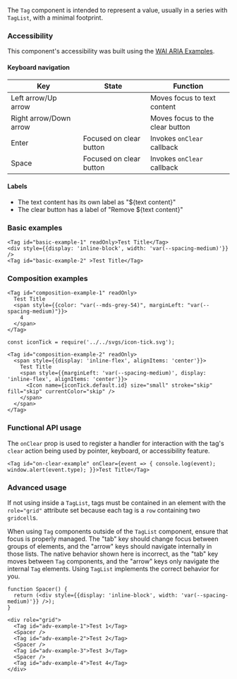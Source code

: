 The `Tag` component is intended to represent a value, usually in a series with `TagList`, with a minimal footprint.

### Accessibility

This component's accessibility was built using the [WAI ARIA Examples](https://www.w3.org/TR/wai-aria-practices-1.1/examples/grid/LayoutGrids.html#ex2_label).

#### Keyboard navigation

| Key | State | Function |
| --- | --- | --- |
| Left arrow/Up arrow | | Moves focus to text content |
| Right arrow/Down arrow | | Moves focus to the clear button |
| Enter | Focused on clear button | Invokes `onClear` callback |
| Space | Focused on clear button | Invokes `onClear` callback |

#### Labels

- The text content has its own label as "${text content}"
- The clear button has a label of "Remove ${text content}"

### Basic examples

```
<Tag id="basic-example-1" readOnly>Test Title</Tag>
<div style={{display: 'inline-block', width: 'var(--spacing-medium)'}} />
<Tag id="basic-example-2" >Test Title</Tag>
```

### Composition examples

```
<Tag id="composition-example-1" readOnly>
  Test Title
  <span style={{color: "var(--mds-grey-54)", marginLeft: "var(--spacing-medium)"}}>
    4
  </span>
</Tag>
```

```
const iconTick = require('../../svgs/icon-tick.svg');

<Tag id="composition-example-2" readOnly>
  <span style={{display: 'inline-flex', alignItems: 'center'}}>
    Test Title
    <span style={{marginLeft: 'var(--spacing-medium)', display: 'inline-flex', alignItems: 'center'}}>
      <Icon name={iconTick.default.id} size="small" stroke="skip" fill="skip" currentColor="skip" />
    </span>
  </span>
</Tag>
```

### Functional API usage

The `onClear` prop is used to register a handler for interaction with the tag's `clear` action being used by pointer, keyboard, or accessibility feature.


```
<Tag id="on-clear-example" onClear={event => { console.log(event); window.alert(event.type); }}>Test Title</Tag>
```

### Advanced usage

If not using inside a `TagList`, tags must be contained in an element with the `role="grid"` attribute set because each tag is a `row` containing two `gridcell`s.

When using `Tag` components outside of the `TagList` component, ensure that focus is properly managed. The "tab" key should change focus between groups of elements, and the "arrow" keys should navigate internally in those lists. The native behavior shown here is incorrect, as the "tab" key moves between `Tag` components, and the "arrow" keys only navigate the internal `Tag` elements. Using `TagList` implements the correct behavior for you.

```
function Spacer() {
  return (<div style={{display: 'inline-block', width: 'var(--spacing-medium)'}} />);
}

<div role="grid">
  <Tag id="adv-example-1">Test 1</Tag>
  <Spacer />
  <Tag id="adv-example-2">Test 2</Tag>
  <Spacer />
  <Tag id="adv-example-3">Test 3</Tag>
  <Spacer />
  <Tag id="adv-example-4">Test 4</Tag>
</div>
```
